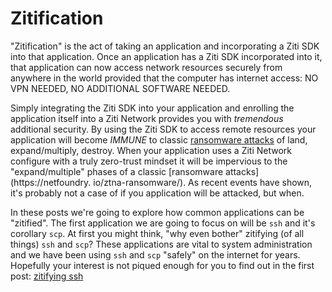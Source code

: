 # Zitification

"Zitification" is the act of taking an application and incorporating a Ziti SDK into that application. Once an
application has a Ziti SDK incorporated into it, that application can now access network resources securely from
anywhere in the world provided that the computer has internet access: NO VPN NEEDED, NO ADDITIONAL SOFTWARE NEEDED.

Simply integrating the Ziti SDK into your application and enrolling the application itself into a Ziti Network provides
you with _tremendous_ additional security. By using the Ziti SDK to access remote resources your application will
become _IMMUNE_ to classic [ransomware attacks](https://netfoundry.io/ztna-ransomware/) of land, expand/multiply,
destroy. When your application uses a Ziti Network configure with a truly zero-trust mindset it will be impervious to
the "expand/multiple" phases of a classic [ransomware attacks](https://netfoundry. io/ztna-ransomware/). As recent
events have shown, it's probably not a case of if you application will be attacked, but when.

In these posts we're going to explore how common applications can be "zitified". The first application we are going 
to focus on will be `ssh` and it's corollary `scp`.  At first you might think, "why even bother" zitifying (of all 
things) `ssh` and `scp`? These applications are vital to system administration and we have been using `ssh` and 
`scp` "safely" on the internet for years.  Hopefully your interest is not piqued enough for you to find out in the 
first post: [zitifying ssh]( ./ssh/zitifying-ssh.md)